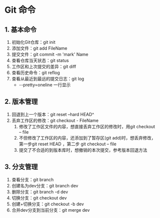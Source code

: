 # Git 命令
## 1. 基本命令
1. 初始化Git仓库：git init
2. 添加文件：git add FileName
3. 提交文件：git commit -m 'mark' Name
4. 查看仓库当天状态：git status
5. 工作区和上次提交的差异：git diff
6. 查看历史命令：git reflog
7. 查看从最近到最远的提交日志：git log
	+ --pretty=oneline  一行显示


## 2. 版本管理
1. 回退到上一个版本：git reset –hard HEAD^
2. 丢弃工作区的修改：git checkout - FileName
	1. 修改了工作区文件的内容，想直接丢弃工作区的修改时，用git checkout – file
	2. 不但修改了工作区的内容，还添加到了暂存区(git add)时，想丢弃修改，第一步git reset HEAD <file> ，第二步 git checkout – file
	3. 提交了不合适的到版本库时，想撤销的本次提交，参考版本回退方法

## 3. 分支管理
1. 查看分支：git branch
2. 创建名为dev分支：git branch dev
3. 删除分支：git branch -d dev
4. 切换分支：git checkout dev
5. 创建+切换分支：git checkout -b dev
6. 合并dev分支到当前分支：git merge dev


